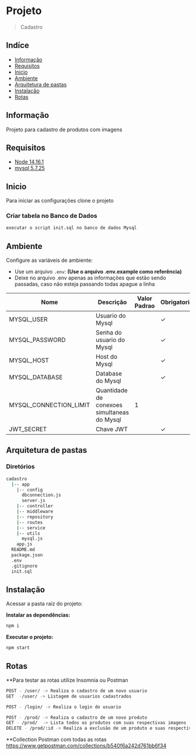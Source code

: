 # Projeto
> Cadastro

## Indíce
* [Informação](#informação)
* [Requisitos](#requisitos)
* [Inicio](#inicio)
* [Ambiente](#ambiente)
* [Arquitetura de pastas](#arquitetura-de-pastas)
* [Instalação](#instalação)
* [Rotas](#rotas)

## Informação
Projeto para cadastro de produtos com imagens

## Requisitos
* [Node 14.16.1](https://nodejs.org/en/)
* [mysql 5.7.25](https://www.mysql.com/)

## Inicio
Para iniciar as configurações clone o projeto

### Criar tabela no Banco de Dados
```sh
executar o script init.sql no banco de dados Mysql
```

## Ambiente
Configure as variáveis de ambiente:
* Use um arquivo `.env`: **(Use o arquivo .env.example como referência)**
* Deixe no arquivo .env apenas as informações que estão sendo passadas, caso não esteja passando todas apague a linha

| Nome                           | Descrição                                                     | Valor Padrao | Obrigatorio |
|--------------------------------|---------------------------------------------------------------|--------------|-------------|
| MYSQL_USER                     | Usuario do Mysql                                              |              | &check;     |
| MYSQL_PASSWORD                 | Senha do usuario do Mysql                                     |              | &check;     |
| MYSQL_HOST                     | Host do Mysql                                                 |              | &check;     |
| MYSQL_DATABASE                 | Database do Mysql                                             |              | &check;     |
| MYSQL_CONNECTION_LIMIT         | Quantidade de conexoes simultaneas do Mysql                   |      1       |             |
| JWT_SECRET                     | Chave JWT                                                     |              | &check;     |

## Arquitetura de pastas
### Diretórios
```bash
cadastro
  |-- app
    |-- config
      dbconnection.js
      server.js
    |-- controller
    |-- middleware
    |-- repository
    |-- routes
    |-- service
    |-- utils
      mysql.js
    app.js
  README.md
  package.json
  .env
  .gitignore
  init.sql	
```

## Instalação

Acessar a pasta raiz do projeto:

**Instalar as dependências:**

```sh
npm i
```

**Executar o projeto:**

```sh
npm start
```

## Rotas


**Para testar as rotas utilize Insomnia ou Postman
```bash
POST - /user/ -> Realiza o cadastro de um novo usuario
GET  -/user/ -> Listagem de usuarios cadastrados
```
```bash
POST - /login/ -> Realiza o login do usuario
```
```bash
POST - /prod/ -> Realiza o cadastro de um novo produto
GET - /prod/  -> Lista todos os produtos com suas respectivas imagens
DELETE - /prod/:id -> Realiza a exclusão de um produto e suas respectivas imagens
```

**Collection Postman com todas as rotas
https://www.getpostman.com/collections/b540f6a242d761bb6f34